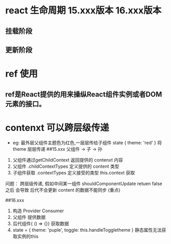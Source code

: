 # react 生命周期  15.xxx版本   16.xxx版本

## 挂载阶段

## 更新阶段

# ref 使用
## ref是React提供的用来操纵React组件实例或者DOM元素的接口。

# contenxt   可以跨层级传递

- eg: 最外层父组件主题色为红色,一层层传给子组件  state
{
    theme: 'red'
}
将 theme 层层传递
##15.xxx
父组件 -> 子 -> 孙
1. 父组件通过getChildContext 返回提供的 contenxt 内容
2. 父组件 .childContextTypes 定义提供的 content 类型
3. 子组件获取 .contextTypes 定义接受的类型 this.context 获取

问题：
跨层级传递, 假如中间某一组件 shouldComponentUpdate  retuen false 之后 会导致 后代不会更新 content 的数据不能同步  (重点)

##16.xxx
1. 构造 Provider Consumer
2. 父组件 <Provider value={}/> 提供数据
3. 后代组件<Consumer>{ () => {}}</Consumer> 获取数据
4. state = {
    theme: 'puple',
    toggle: this.handleToggletheme
}
静态属性无法获取实例的this


